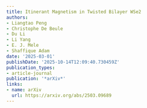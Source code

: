 ```yaml
---
title: Itinerant Magnetism in Twisted Bilayer WSe2
authors:
- Liangtao Peng
- Christophe De Beule
- Du Li
- Li Yang
- E. J. Mele
- Shaffique Adam
date: '2025-03-01'
publishDate: '2025-10-14T12:09:40.730459Z'
publication_types:
- article-journal
publication: '*arXiv*'
links:
- name: arXiv
  url: https://arxiv.org/abs/2503.09689
---
```

